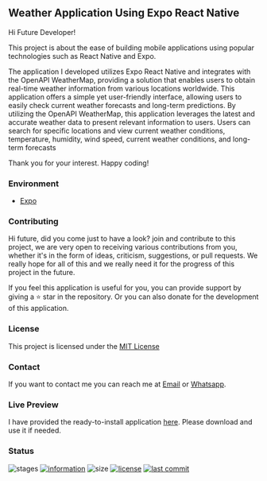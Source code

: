 ## Weather Application Using Expo React Native

Hi Future Developer!

This project is about the ease of building mobile applications using popular technologies such as React Native and Expo.

The application I developed utilizes Expo React Native and integrates with the OpenAPI WeatherMap, providing a solution that enables users to obtain real-time weather information from various locations worldwide. This application offers a simple yet user-friendly interface, allowing users to easily check current weather forecasts and long-term predictions. By utilizing the OpenAPI WeatherMap, this application leverages the latest and accurate weather data to present relevant information to users. Users can search for specific locations and view current weather conditions, temperature, humidity, wind speed, current weather conditions, and long-term forecasts

Thank you for your interest. Happy coding!

### Environment

- [Expo](https://docs.expo.dev/)

### Contributing

Hi future, did you come just to have a look? join and contribute to this project, we are very open to receiving various contributions from you, whether it's in the form of ideas, criticism, suggestions, or pull requests. We really hope for all of this and we really need it for the progress of this project in the future.

If you feel this application is useful for you, you can provide support by giving a ⭐ star in the repository. Or you can also donate for the development of this application.

### License

This project is licensed under the [MIT License](https://github.com/novaardiansyah/weather-app/blob/main/LICENSE)

### Contact

If you want to contact me you can reach me at [Email](mailto:novaardiansyah78@gmal.com) or [Whatsapp](https://wa.me/6289506668480).

### Live Preview

I have provided the ready-to-install application [here](https://expo.dev/artifacts/eas/as6ERpAnm5adXKHAWShpWf.apk). Please download and use it if needed.

### Status

![stages](https://img.shields.io/badge/stages-production-informational)
[![information](https://img.shields.io/badge/information-references-informational)](https://github.com/novaardiansyah/weather-app/blob/main/references.json)
![size](https://img.shields.io/github/repo-size/novaardiansyah/weather-app?label=size&color=informational)
[![license](https://img.shields.io/badge/license-MIT-blue.svg)](https://github.com/novaardiansyah/weather-app/blob/main/LICENSE)
[![last commit](https://img.shields.io/github/last-commit/novaardiansyah/weather-app?label=last%20commit&color=informational)](https://github.com/novaardiansyah/weather-app/commits/main)
